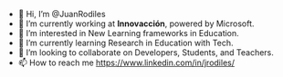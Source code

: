 - 👋 Hi, I’m @JuanRodiles
- 🧐 I’m currently working at **Innovacción**, powered by Microsoft.
- 👀 I’m interested in New Learning frameworks in Education.
- 🌱 I’m currently learning Research in Education with Tech.
- 💞️ I’m looking to collaborate on Developers, Students, and Teachers.
- 📫 How to reach me https://www.linkedin.com/in/jrodiles/ 

<!---
JuanRodiles/JuanRodiles is a ✨ special ✨ repository because its `README.md` (this file) appears on your GitHub profile.
You can click the Preview link to take a look at your changes.
--->
